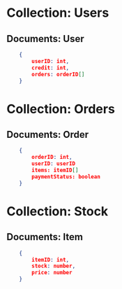 # Collection: Users

## Documents: User

```json
    {
        userID: int,
        credit: int,
        orders: orderID[]
    }
```

# Collection: Orders

## Documents: Order

```json
    {
        orderID: int,
        userID: userID
        items: itemID[]
        paymentStatus: boolean
    }
```

# Collection: Stock

## Documents: Item

```json
    {
        itemID: int,
        stock: number,
        price: number
    }
```
